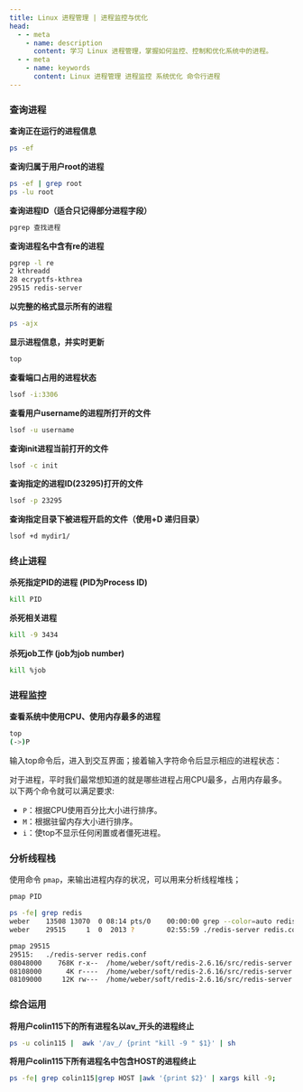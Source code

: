 ```yaml
---
title: Linux 进程管理 | 进程监控与优化
head:
  - - meta
    - name: description
      content: 学习 Linux 进程管理，掌握如何监控、控制和优化系统中的进程。
  - - meta
    - name: keywords
      content: Linux 进程管理 进程监控 系统优化 命令行进程
---
```


### 查询进程

**查询正在运行的进程信息**

```sh
ps -ef
```

**查询归属于用户root的进程**

```sh
ps -ef | grep root
ps -lu root
```

**查询进程ID（适合只记得部分进程字段）**

```sh
pgrep 查找进程
```

**查询进程名中含有re的进程**

```sh
pgrep -l re
2 kthreadd
28 ecryptfs-kthrea
29515 redis-server
```

**以完整的格式显示所有的进程**

```sh
ps -ajx
```

**显示进程信息，并实时更新**

```sh
top
```

**查看端口占用的进程状态**

```sh
lsof -i:3306
```

**查看用户username的进程所打开的文件**

```sh
lsof -u username
```

**查询init进程当前打开的文件**

```sh
lsof -c init
```

**查询指定的进程ID(23295)打开的文件**

```sh
lsof -p 23295
```

**查询指定目录下被进程开启的文件（使用+D 递归目录）**

```sh
lsof +d mydir1/
```

### 终止进程

**杀死指定PID的进程 (PID为Process ID)**

```sh
kill PID
```

**杀死相关进程**

```sh
kill -9 3434
```

**杀死job工作 (job为job number)**

```sh
kill %job
```

### 进程监控

**查看系统中使用CPU、使用内存最多的进程**

```sh
top
(->)P
```

输入top命令后，进入到交互界面；接着输入字符命令后显示相应的进程状态：

对于进程，平时我们最常想知道的就是哪些进程占用CPU最多，占用内存最多。以下两个命令就可以满足要求:

- `P`：根据CPU使用百分比大小进行排序。
- `M`：根据驻留内存大小进行排序。
- `i`：使top不显示任何闲置或者僵死进程。

### 分析线程栈

使用命令 `pmap`，来输出进程内存的状况，可以用来分析线程堆栈；

```sh
pmap PID

ps -fe| grep redis
weber    13508 13070  0 08:14 pts/0    00:00:00 grep --color=auto redis
weber    29515     1  0  2013 ?        02:55:59 ./redis-server redis.conf

pmap 29515
29515:   ./redis-server redis.conf
08048000    768K r-x--  /home/weber/soft/redis-2.6.16/src/redis-server
08108000      4K r----  /home/weber/soft/redis-2.6.16/src/redis-server
08109000     12K rw---  /home/weber/soft/redis-2.6.16/src/redis-server
```

### 综合运用

**将用户colin115下的所有进程名以av\_开头的进程终止**

```sh
ps -u colin115 |  awk '/av_/ {print "kill -9 " $1}' | sh
```

**将用户colin115下所有进程名中包含HOST的进程终止**

```sh
ps -fe| grep colin115|grep HOST |awk '{print $2}' | xargs kill -9;
```
